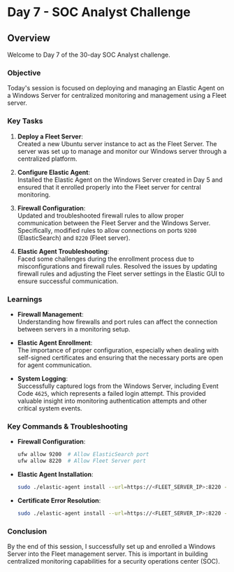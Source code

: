 # Day 7 - SOC Analyst Challenge

## Overview

Welcome to Day 7 of the 30-day SOC Analyst challenge.

### Objective
Today's session is focused on deploying and managing an Elastic Agent on a Windows Server for centralized monitoring and management using a Fleet server.

### Key Tasks
1. **Deploy a Fleet Server**:  
   Created a new Ubuntu server instance to act as the Fleet Server. The server was set up to manage and monitor our Windows server through a centralized platform.
   
2. **Configure Elastic Agent**:  
   Installed the Elastic Agent on the Windows Server created in Day 5 and ensured that it enrolled properly into the Fleet server for central monitoring.

3. **Firewall Configuration**:  
   Updated and troubleshooted firewall rules to allow proper communication between the Fleet Server and the Windows Server. Specifically, modified rules to allow connections on ports `9200` (ElasticSearch) and `8220` (Fleet server).

4. **Elastic Agent Troubleshooting**:  
   Faced some challenges during the enrollment process due to misconfigurations and firewall rules. Resolved the issues by updating firewall rules and adjusting the Fleet server settings in the Elastic GUI to ensure successful communication.

### Learnings
- **Firewall Management**:  
   Understanding how firewalls and port rules can affect the connection between servers in a monitoring setup.
   
- **Elastic Agent Enrollment**:  
   The importance of proper configuration, especially when dealing with self-signed certificates and ensuring that the necessary ports are open for agent communication.

- **System Logging**:  
   Successfully captured logs from the Windows Server, including Event Code `4625`, which represents a failed login attempt. This provided valuable insight into monitoring authentication attempts and other critical system events.

### Key Commands & Troubleshooting
- **Firewall Configuration**:
    ```bash
    ufw allow 9200  # Allow ElasticSearch port
    ufw allow 8220  # Allow Fleet Server port
    ```

- **Elastic Agent Installation**:
    ```bash
    sudo ./elastic-agent install --url=https://<FLEET_SERVER_IP>:8220 --fleet-server-es=https://<ELASTICSEARCH_IP>:9200
    ```

- **Certificate Error Resolution**:
    ```bash
    sudo ./elastic-agent install --url=https://<FLEET_SERVER_IP>:8220 --fleet-server-es=https://<ELASTICSEARCH_IP>:9200 --insecure
    ```

### Conclusion
By the end of this session, I successfully set up and enrolled a Windows Server into the Fleet management server. This is important in building centralized monitoring capabilities for a security operations center (SOC).
